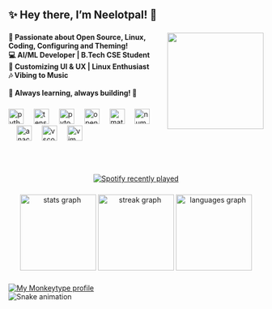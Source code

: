 <h2 align="left">✨ Hey there, I’m Neelotpal! 👋</h2>

###

<img align="right" height="190" src="https://media.githubusercontent.com/media/NSANTRA/NSANTRA/refs/heads/main/Git.gif?token=A2T2HWFGZ3SMYHEM3ERS3GLIYWY56"  />

<h4 align="left">
🚀 Passionate about Open Source, Linux, Coding, Configuring and Theming!  <br>
💻 AI/ML Developer | B.Tech CSE Student  <br>
🎨 Customizing UI & UX | Linux Enthusiast  <br>
🎶 Vibing to Music<br><br>
🌟 Always learning, always building! 🚀
</h4>

###

<div align="left">
  <img src="https://cdn.jsdelivr.net/gh/devicons/devicon/icons/python/python-original.svg" height="30" alt="python logo"  />
  <img width="12" />
  <img src="https://cdn.jsdelivr.net/gh/devicons/devicon/icons/tensorflow/tensorflow-original.svg" height="30" alt="tensorflow logo"  />
  <img width="12" />
  <img src="https://cdn.jsdelivr.net/gh/devicons/devicon/icons/pytorch/pytorch-original.svg" height="30" alt="pytorhc logo"  />
  <img width="12" />
  <img src="https://cdn.jsdelivr.net/gh/devicons/devicon/icons/opencv/opencv-original.svg" height="30" alt="opencv logo"  />
  <img width="12" />
  <img src="https://cdn.jsdelivr.net/gh/devicons/devicon/icons/matplotlib/matplotlib-original.svg" height="30" alt="matplotlib logo"  />
  <img width="12" />
  <img src="https://cdn.jsdelivr.net/gh/devicons/devicon/icons/numpy/numpy-original.svg" height="30" alt="numpy logo"  />
  <img width="12" />
  <img width="12" />
  <img src="https://cdn.jsdelivr.net/gh/devicons/devicon/icons/anaconda/anaconda-original.svg" height="30" alt="anaconda logo"  />
  <img width="12" />
  <img src="https://cdn.jsdelivr.net/gh/devicons/devicon/icons/vscode/vscode-original.svg" height="30" alt="vscode logo"  />
  <img width="12" />
  <img src="https://cdn.jsdelivr.net/gh/devicons/devicon/icons/vim/vim-original.svg" height="30" alt="vim logo"  />
</div>

###

<br clear="both">

###

<!-- <img align="right" height="145" src="./gifs/anime-dance.gif"  /> -->

<div align="center">
  <a href="https://open.spotify.com/playlist/6P8aDEtzcc7HDgzFoQpi5A?si=d81baf614c694867">
    <img src="https://spotify-recently-played-readme.vercel.app/api?user=31nr5sqvvihh7zmxi6ky5vl2c5e4&count=3&unique=true" alt="Spotify recently played"  />
  </a>
</div>

<!-- ```

           .             ​ eternal@world 
          .c.           ┌───────────────────────────────┐ 
         .ccc.           ​ OS : Arch Linux
        .lllll.          ​ Kernel : linux-zen 6.14 
       ..;'olll.         ​ WM : Hyprland 
      .dolllcccl.        ​ Shell : fish
     .lcc'   'ccc.       ​ Uptime : 23 years
    .ccc'     'cc:.      ​ CPU : NeuraCore AX-1
   .cccc'     'c:;..    └───────────────────────────────┘ 
  ."'             '".     E   T   E   R   N   A   L   火 

arch in ~ 
  λ echo "Stay Determined!"
``` -->

###

<div align="center">
  <img src="https://github-readme-stats.vercel.app/api?username=NSANTRA&show_icons=true&theme=gruvbox" height="150" alt="stats graph"  />
  <img src="https://streak-stats.demolab.com?user=NSANTRA&locale=en&mode=weekly&theme=gruvbox" height="150" alt="streak graph"   />
  <img src="https://github-readme-stats.vercel.app/api/top-langs/?username=NSANTRA&layout=compact&theme=gruvbox" height="150" alt="languages graph"  />
</div>

###

<a href="https://monkeytype.com/profile/GhostofTwilight">
    <img src="https://raw.githubusercontent.com/NSANTRA/NSANTRA/monkeytype-readme/monkeytype-readme-lb.svg" alt="My Monkeytype profile" />
</a>

<br clear="both">

<img src="https://raw.githubusercontent.com/NSANTRA/NSANTRA/refs/heads/output/snake.svg" alt="Snake animation" />

###
